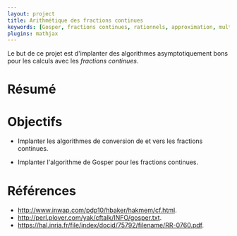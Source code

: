 ```yaml
---
layout: project
title: Arithmétique des fractions continues
keywords: [Gosper, fractions continues, rationnels, approximation, multi-précision]
plugins: mathjax
---
```


Le but de ce projet est d'implanter des algorithmes asymptotiquement
bons pour les calculs avec les *fractions continues*.

# Résumé

# Objectifs

- Implanter les algorithmes de conversion de et vers les fractions
  continues.

- Implanter l'algorithme de Gosper pour les fractions continues.

# Références

- <http://www.inwap.com/pdp10/hbaker/hakmem/cf.html>.
- <http://perl.plover.com/yak/cftalk/INFO/gosper.txt>.
- <https://hal.inria.fr/file/index/docid/75792/filename/RR-0760.pdf>.
